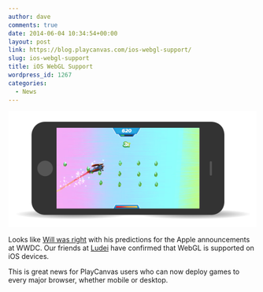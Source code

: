 ```yaml
---
author: dave
comments: true
date: 2014-06-04 10:34:54+00:00
layout: post
link: https://blog.playcanvas.com/ios-webgl-support/
slug: ios-webgl-support
title: iOS WebGL Support
wordpress_id: 1267
categories:
  - News
---
```


[![PlayCanvas on iPhone](/assets/media/playcanvas-ios.png)](/assets/media/playcanvas-ios.png)

Looks like [Will was right](https://blog.playcanvas.com/apple-embraces-webgl/) with his predictions for the Apple announcements at WWDC. Our friends at [Ludei](https://www.linkedin.com/company/ludei/about/) have confirmed that WebGL is supported on iOS devices.

This is great news for PlayCanvas users who can now deploy games to every major browser, whether mobile or desktop.
